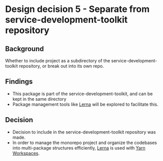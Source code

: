 # Design decision 5 - Separate from service-development-toolkit repository

## Background

Whether to include project as a subdirectory of the service-development-toolkit repository, or break out into its own repo.

## Findings

- This package is part of the service-development-toolkit, and can be kept in the same directory
- Package management tools like [Lerna](https://github.com/lerna/lerna) will be explored to facilitate this.

## Decision

- Decision to include in the service-development-toolkit repository was made.
- In order to manage the monorepo project and organize the codebases into multi-package structures efficiently, [Lerna](https://github.com/lerna/lerna) is used with [Yarn Workspaces](https://classic.yarnpkg.com/en/docs/workspaces/).
